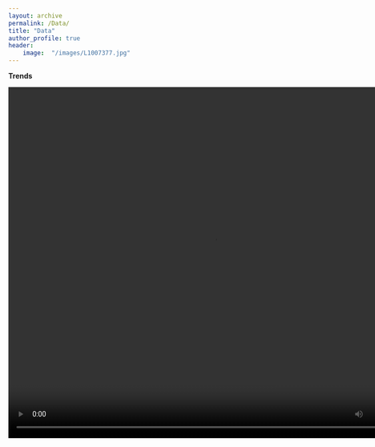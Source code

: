 ```yaml
---
layout: archive
permalink: /Data/
title: "Data"
author_profile: true
header:
	image:  "/images/L1007377.jpg"
---
```

 
<dl>
	<dt><b>Trends</b></dt>
 </dl>
 <video src="/images/bw_disparity.mp4" width="820" height="700"   autoplay loop>  </video>
 